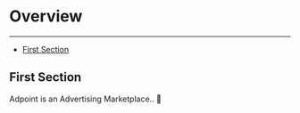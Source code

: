 # Overview

---

- [First Section](#section-1)

<a name="section-1"></a>
## First Section

Adpoint is an Advertising Marketplace.. 🦊